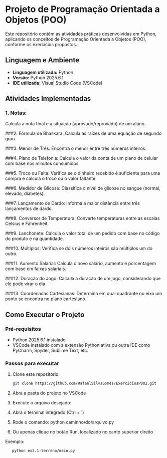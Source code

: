 # Projeto de Programação Orientada a Objetos (POO)

Este repositório contém as atividades práticas desenvolvidas em Python, aplicando os conceitos de Programação Orientada a Objetos (POO), conforme os exercícios propostos.

## Linguagem e Ambiente

- **Linguagem utilizada:** Python  
- **Versão:** Python 2025.6.1  
- **IDE utilizada:** Visual Studio Code (VSCode)

## Atividades Implementadas

### 1. Notas: 
  Calcula a nota final e a situação (aprovado/reprovado) de um aluno.
  
###2. Fórmula de Bhaskara: 
  Calcula as raízes de uma equação de segundo grau.

###3. Menor de Três: 
  Encontra o menor entre três números inteiros.

###4. Plano de Telefonia: 
  Calcula o valor da conta de um plano de celular com base nos minutos consumidos.

###5. Troco ou Falta: 
  Verifica se o dinheiro recebido é suficiente para uma compra e calcula o troco ou o valor faltante.

###6. Medidor de Glicose: 
  Classifica o nível de glicose no sangue (normal, elevado, diabetes).

###7. Lançamento de Dardo: 
  Informa a maior distância entre três lançamentos de dardo.

###8. Conversor de Temperatura: 
  Converte temperaturas entre as escalas Celsius e Fahrenheit.

###9. Lanchonete: 
  Calcula o valor total de um pedido com base no código do produto e na quantidade.

###10. Múltiplos: 
  Verifica se dois números inteiros são múltiplos um do outro.

###11. Aumento Salarial: 
  Calcula o novo salário, aumento e porcentagem com base em faixas salariais.

###12. Duração do Jogo: 
  Calcula a duração de um jogo, considerando que ele pode virar o dia.

###13. Coordenadas Cartesianas: 
  Determina em qual quadrante ou eixo um ponto se encontra no plano cartesiano.

## Como Executar o Projeto

### Pré-requisitos
- Python 2025.6.1 instalado  
- VSCode instalado com a extensão Python ativa ou outra IDE como PyCharm, Spyder, Sublime Text, etc.

### Passos para executar

1. Clone este repositório:
   ```bash
   git clone https://github.com/RafaelSilvaGomes/ExerciciosPOO2.git
2. Abra a pasta do projeto no VSCode

3. Execute o arquivo desejado:

4. Abra o terminal integrado (Ctrl + `)

5. Rode o comando:
python caminho/do/arquivo.py

6. Ou apenas clique no botão Run, localizado no canto superior direito

Exemplo:
   ```bash
      python ex2.1-terreno/main.py
